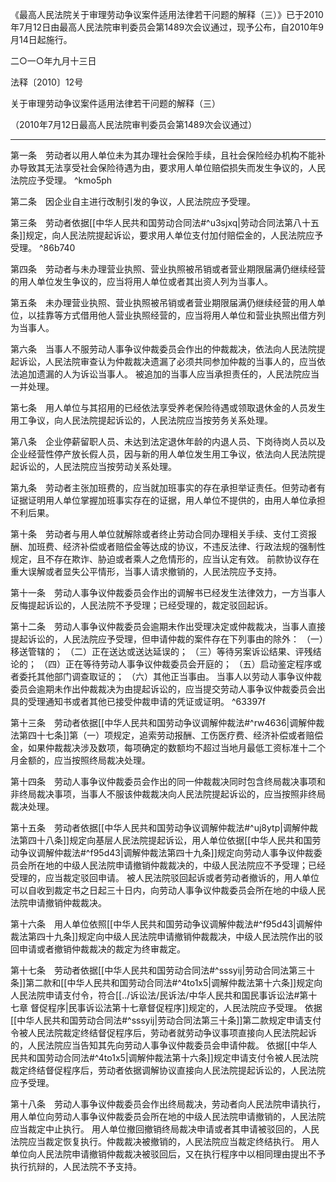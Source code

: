 《最高人民法院关于审理劳动争议案件适用法律若干问题的解释（三）》已于2010年7月12日由最高人民法院审判委员会第1489次会议通过，现予公布，自2010年9月14日起施行。

二○一○年九月十三日

法释〔2010〕12号

关于审理劳动争议案件适用法律若干问题的解释（三）

（2010年7月12日最高人民法院审判委员会第1489次会议通过）
___
第一条　劳动者以用人单位未为其办理社会保险手续，且社会保险经办机构不能补办导致其无法享受社会保险待遇为由，要求用人单位赔偿损失而发生争议的，人民法院应予受理。 ^kmo5ph

第二条　因企业自主进行改制引发的争议，人民法院应予受理。

第三条　劳动者依据[[中华人民共和国劳动合同法#^u3sjxq|劳动合同法第八十五条]]规定，向人民法院提起诉讼，要求用人单位支付加付赔偿金的，人民法院应予受理。 ^86b740

第四条　劳动者与未办理营业执照、营业执照被吊销或者营业期限届满仍继续经营的用人单位发生争议的，应当将用人单位或者其出资人列为当事人。

第五条　未办理营业执照、营业执照被吊销或者营业期限届满仍继续经营的用人单位，以挂靠等方式借用他人营业执照经营的，应当将用人单位和营业执照出借方列为当事人。

第六条　当事人不服劳动人事争议仲裁委员会作出的仲裁裁决，依法向人民法院提起诉讼，人民法院审查认为仲裁裁决遗漏了必须共同参加仲裁的当事人的，应当依法追加遗漏的人为诉讼当事人。
被追加的当事人应当承担责任的，人民法院应当一并处理。

第七条　用人单位与其招用的已经依法享受养老保险待遇或领取退休金的人员发生用工争议，向人民法院提起诉讼的，人民法院应当按劳务关系处理。

第八条　企业停薪留职人员、未达到法定退休年龄的内退人员、下岗待岗人员以及企业经营性停产放长假人员，因与新的用人单位发生用工争议，依法向人民法院提起诉讼的，人民法院应当按劳动关系处理。

第九条　劳动者主张加班费的，应当就加班事实的存在承担举证责任。但劳动者有证据证明用人单位掌握加班事实存在的证据，用人单位不提供的，由用人单位承担不利后果。

第十条　劳动者与用人单位就解除或者终止劳动合同办理相关手续、支付工资报酬、加班费、经济补偿或者赔偿金等达成的协议，不违反法律、行政法规的强制性规定，且不存在欺诈、胁迫或者乘人之危情形的，应当认定有效。
前款协议存在重大误解或者显失公平情形，当事人请求撤销的，人民法院应予支持。

第十一条　劳动人事争议仲裁委员会作出的调解书已经发生法律效力，一方当事人反悔提起诉讼的，人民法院不予受理；已经受理的，裁定驳回起诉。

第十二条　劳动人事争议仲裁委员会逾期未作出受理决定或仲裁裁决，当事人直接提起诉讼的，人民法院应予受理，但申请仲裁的案件存在下列事由的除外：
（一）移送管辖的；
（二）正在送达或送达延误的；
（三）等待另案诉讼结果、评残结论的；
（四）正在等待劳动人事争议仲裁委员会开庭的；
（五）启动鉴定程序或者委托其他部门调查取证的；
（六）其他正当事由。
当事人以劳动人事争议仲裁委员会逾期未作出仲裁裁决为由提起诉讼的，应当提交劳动人事争议仲裁委员会出具的受理通知书或者其他已接受仲裁申请的凭证或证明。 ^63397f

第十三条　劳动者依据[[中华人民共和国劳动争议调解仲裁法#^rw4636|调解仲裁法第四十七条]]第（一）项规定，追索劳动报酬、工伤医疗费、经济补偿或者赔偿金，如果仲裁裁决涉及数项，每项确定的数额均不超过当地月最低工资标准十二个月金额的，应当按照终局裁决处理。

第十四条　劳动人事争议仲裁委员会作出的同一仲裁裁决同时包含终局裁决事项和非终局裁决事项，当事人不服该仲裁裁决向人民法院提起诉讼的，应当按照非终局裁决处理。

第十五条　劳动者依据[[中华人民共和国劳动争议调解仲裁法#^uj8ytp|调解仲裁法第四十八条]]规定向基层人民法院提起诉讼，用人单位依据[[中华人民共和国劳动争议调解仲裁法#^f95d43|调解仲裁法第四十九条]]规定向劳动人事争议仲裁委员会所在地的中级人民法院申请撤销仲裁裁决的，中级人民法院应不予受理；已经受理的，应当裁定驳回申请。
被人民法院驳回起诉或者劳动者撤诉的，用人单位可以自收到裁定书之日起三十日内，向劳动人事争议仲裁委员会所在地的中级人民法院申请撤销仲裁裁决。

第十六条　用人单位依照[[中华人民共和国劳动争议调解仲裁法#^f95d43|调解仲裁法第四十九条]]规定向中级人民法院申请撤销仲裁裁决，中级人民法院作出的驳回申请或者撤销仲裁裁决的裁定为终审裁定。

第十七条　劳动者依据[[中华人民共和国劳动合同法#^sssyij|劳动合同法第三十条]]第二款和[[中华人民共和国劳动合同法#^4to1x5|调解仲裁法第十六条]]规定向人民法院申请支付令，符合[[../诉讼法/民诉法/中华人民共和国民事诉讼法#第十七章 督促程序|民事诉讼法第十七章督促程序]]规定的，人民法院应予受理。
依据[[中华人民共和国劳动合同法#^sssyij|劳动合同法第三十条]]第二款规定申请支付令被人民法院裁定终结督促程序后，劳动者就劳动争议事项直接向人民法院起诉的，人民法院应当告知其先向劳动人事争议仲裁委员会申请仲裁。
依据[[中华人民共和国劳动合同法#^4to1x5|调解仲裁法第十六条]]规定申请支付令被人民法院裁定终结督促程序后，劳动者依据调解协议直接向人民法院提起诉讼的，人民法院应予受理。

第十八条　劳动人事争议仲裁委员会作出终局裁决，劳动者向人民法院申请执行，用人单位向劳动人事争议仲裁委员会所在地的中级人民法院申请撤销的，人民法院应当裁定中止执行。
用人单位撤回撤销终局裁决申请或者其申请被驳回的，人民法院应当裁定恢复执行。仲裁裁决被撤销的，人民法院应当裁定终结执行。
用人单位向人民法院申请撤销仲裁裁决被驳回后，又在执行程序中以相同理由提出不予执行抗辩的，人民法院不予支持。
